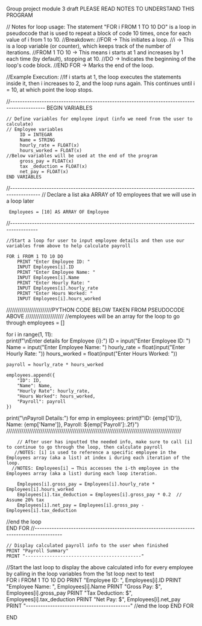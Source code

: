Group project module 3 draft 
PLEASE READ NOTES TO UNDERSTAND THIS PROGRAM 

// Notes for loop usage: The statement "FOR i FROM 1 TO 10 DO" is a loop in pseudocode that is used to repeat a block of code 10 times, once for each value of i from 1 to 10.
//Breakdown:
//FOR → This initiates a loop.
//i → This is a loop variable (or counter), which keeps track of the number of iterations.
//FROM 1 TO 10 → This means i starts at 1 and increases by 1 each time (by default), stopping at 10.
//DO → Indicates the beginning of the loop's code block.
//END FOR → Marks the end of the loop.

//Example Execution:
//If i starts at 1, the loop executes the statements inside it, then i increases to 2, and the loop runs again. This continues until i = 10, at which point the loop stops.



//--------------------------------------------------------------------------------------------
BEGIN VARIABLES

    // Define variables for employee input (info we need from the user to calculate)
    // Employee variables 
         ID = INTEGAR
         Name = STRING
         hourly_rate = FLOAT(x)
         hours_worked = FLOAT(x)
    //Below variables will be used at the end of the program
         gross_pay = FLOAT(x)
         tax _deduction = FLOAT(x)
         net_pay = FLOAT(x)
    END VARIABLES


//------------------------------------------------------------------------------------------
    // Declare a list aka ARRAY of 10 employees that we will use in a loop later 

     Employees = [10] AS ARRAY OF Employee
//-----------------------------------------------------------------------------------------

    //Start a loop for user to input employee details and then use our variables from above to help calculate payroll

    FOR i FROM 1 TO 10 DO
        PRINT "Enter Employee ID: "
        INPUT Employees[i].ID
        PRINT "Enter Employee Name: "
        INPUT Employees[i].Name
        PRINT "Enter Hourly Rate: "
        INPUT Employees[i].hourly_rate
        PRINT "Enter Hours Worked: "
        INPUT Employees[i].hours_worked

////////////////////////PYTHON CODE BELOW TAKEN FROM PSEUDOCODE ABOVE ////////////////////
//employees will be an array for the loop to go through
employees = []

for i in range(1, 11):  
    print(f"\nEnter details for Employee {i}:")
    ID = input("Enter Employee ID: ")
    Name = input("Enter Employee Name: ")
    hourly_rate = float(input("Enter Hourly Rate: "))
    hours_worked = float(input("Enter Hours Worked: "))

    payroll = hourly_rate * hours_worked

    employees.append({
        "ID": ID,
        "Name": Name,
        "Hourly Rate": hourly_rate,
        "Hours Worked": hours_worked,
        "Payroll": payroll
    })

print("\nPayroll Details:")
for emp in employees:
    print(f"ID: {emp['ID']}, Name: {emp['Name']}, Payroll: ${emp['Payroll']:.2f}")
////////////////////////////////////////////////////////////////////////////////////////////


        // After user has inputted the needed info, make sure to call [i] to continue to go through the loop, then calculate payroll
       //NOTES: [i] is used to reference a specific employee in the Employees array (aka a list) at index i during each iteration of the loop.
      //NOTES: Employees[i] → This accesses the i-th employee in the Employees array (aka a list) during each loop iteration.

        Employees[i].gross_pay = Employees[i].hourly_rate * Employees[i].hours_worked
        Employees[i].tax_deduction = Employees[i].gross_pay * 0.2  // Assume 20% tax
        Employees[i].net_pay = Employees[i].gross_pay - Employees[i].tax_deduction

//end the loop     
END FOR
//-----------------------------------------------------------------------------------------


    // Display calculated payroll info to the user when finished
    PRINT "Payroll Summary"
    PRINT "-------------------------------------------"
  //Start the last loop to display the above calculated info for every employee by calling in the loop variables from the 1st loop next to text   
 FOR i FROM 1 TO 10 DO
        PRINT "Employee ID: ", Employees[i].ID
        PRINT "Employee Name: ", Employees[i].Name
        PRINT "Gross Pay: $", Employees[i].gross_pay
        PRINT "Tax Deduction: $", Employees[i].tax_deduction
        PRINT "Net Pay: $", Employees[i].net_pay
        PRINT "-------------------------------------------"
    //end the loop 
    END FOR

END